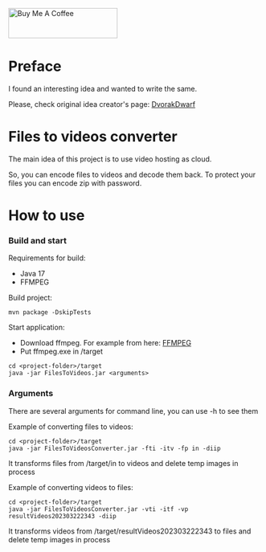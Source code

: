 <a href="https://www.buymeacoffee.com/EoinKanro" target="_blank"><img src="https://cdn.buymeacoffee.com/buttons/v2/default-red.png" alt="Buy Me A Coffee" style="height: 60px !important;width: 217px !important;" ></a>

# Preface

I found an interesting idea and wanted to write the same.

Please, check original idea creator's page: <a href="https://github.com/DvorakDwarf/Infinite-Storage-Glitch">DvorakDwarf</a>

# Files to videos converter
The main idea of this project is to use video hosting as cloud.

So, you can encode files to videos and decode them back. To protect your files you can encode zip with password.

# How to use
### Build and start
Requirements for build:
- Java 17
- FFMPEG

Build project:
```
mvn package -DskipTests
```

Start application:
- Download ffmpeg. For example from here: <a href="https://www.gyan.dev/ffmpeg/builds/ffmpeg-git-full.7z">FFMPEG</a>
- Put ffmpeg.exe in <project-folder>/target
```
cd <project-folder>/target
java -jar FilesToVideos.jar <arguments>
```

### Arguments
There are several arguments for command line, you can use -h to see them

Example of converting files to videos:
```
cd <project-folder>/target
java -jar FilesToVideosConverter.jar -fti -itv -fp in -diip
```

It transforms files from <project-folder>/target/in to videos and delete temp images in process

Example of converting videos to files:
```
cd <project-folder>/target
java -jar FilesToVideosConverter.jar -vti -itf -vp resultVideos202303222343 -diip
```

It transforms videos from <project-folder>/target/resultVideos202303222343 to files and delete temp images in process
